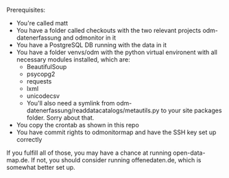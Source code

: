 Prerequisites:
* You're called matt
* You have a folder called checkouts with the two relevant projects odm-datenerfassung and odmonitor in it
* You have a PostgreSQL DB running with the data in it
* You have a folder venvs/odm with the python virtual environent with all necessary modules installed, which are:
    * BeautifulSoup
    * psycopg2
    * requests
    * lxml
    * unicodecsv
    * You'll also need a symlink from odm-datenerfassung/readdatacatalogs/metautils.py to your site packages folder. Sorry about that.
* You copy the crontab as shown in this repo
* You have commit rights to odmonitormap and have the SSH key set up correctly

If you fulfill all of those, you may have a chance at running open-data-map.de. If not, you should consider running offenedaten.de, which is somewhat better set up.
